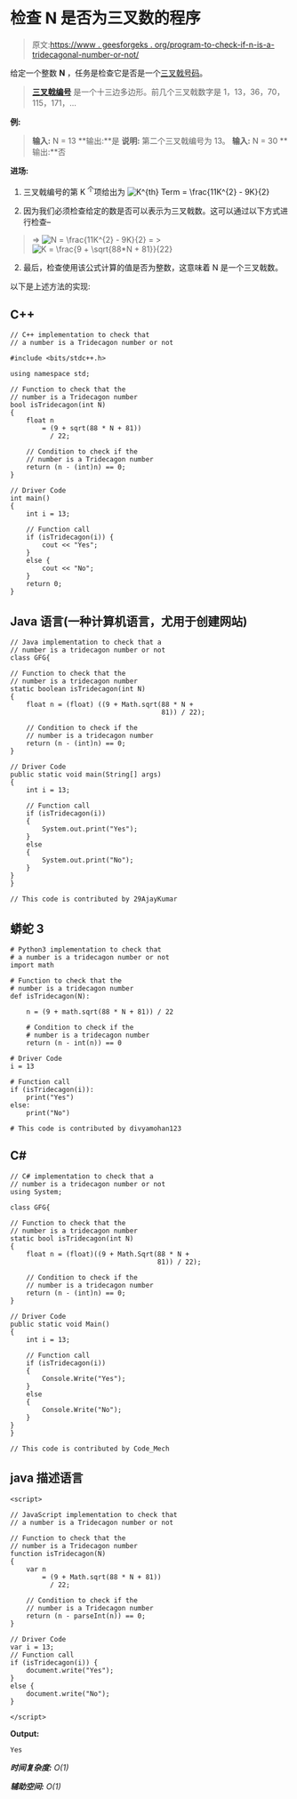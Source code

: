 # 检查 N 是否为三叉数的程序

> 原文:[https://www . geesforgeks . org/program-to-check-if-n-is-a-tridecagonal-number-or-not/](https://www.geeksforgeeks.org/program-to-check-if-n-is-a-tridecagonal-number-or-not/)

给定一个整数 **N** ，任务是检查它是否是一个[三叉戟号码](https://www.geeksforgeeks.org/tridecagonal-number/)。

> [**三叉戟编号**](https://www.geeksforgeeks.org/tridecagonal-number/) 是一个十三边多边形。前几个三叉戟数字是 1，13，36，70，115，171，…

**例:**

> **输入:** N = 13
> **输出:**是
> **说明:**
> 第二个三叉戟编号为 13。
> **输入:** N = 30
> **输出:**否

**进场:**

1.  三叉戟编号的第 K <sup>个</sup>项给出为
    ![K^{th} Term = \frac{11*K^{2} - 9*K}{2}   ](img/22e4f460e5b0219c9bf2d0f384db983d.png "Rendered by QuickLaTeX.com")

2.  因为我们必须检查给定的数是否可以表示为三叉戟数。这可以通过以下方式进行检查–

> => ![N = \frac{11*K^{2} - 9*K}{2}   ](img/9f78f4a2dda9c8e3c6e7185b4f83d37a.png "Rendered by QuickLaTeX.com")
> = > ![K = \frac{9 + \sqrt{88*N + 81}}{22}   ](img/958f3e67e5d66bedf0ad2ab6fb868480.png "Rendered by QuickLaTeX.com")

2.  最后，检查使用该公式计算的值是否为整数，这意味着 N 是一个三叉戟数。

以下是上述方法的实现:

## C++

```
// C++ implementation to check that
// a number is a Tridecagon number or not

#include <bits/stdc++.h>

using namespace std;

// Function to check that the
// number is a Tridecagon number
bool isTridecagon(int N)
{
    float n
        = (9 + sqrt(88 * N + 81))
          / 22;

    // Condition to check if the
    // number is a Tridecagon number
    return (n - (int)n) == 0;
}

// Driver Code
int main()
{
    int i = 13;

    // Function call
    if (isTridecagon(i)) {
        cout << "Yes";
    }
    else {
        cout << "No";
    }
    return 0;
}
```

## Java 语言(一种计算机语言，尤用于创建网站)

```
// Java implementation to check that a
// number is a tridecagon number or not
class GFG{

// Function to check that the
// number is a tridecagon number
static boolean isTridecagon(int N)
{
    float n = (float) ((9 + Math.sqrt(88 * N +
                                      81)) / 22);

    // Condition to check if the
    // number is a tridecagon number
    return (n - (int)n) == 0;
}

// Driver Code
public static void main(String[] args)
{
    int i = 13;

    // Function call
    if (isTridecagon(i))
    {
        System.out.print("Yes");
    }
    else
    {
        System.out.print("No");
    }
}
}

// This code is contributed by 29AjayKumar
```

## 蟒蛇 3

```
# Python3 implementation to check that
# a number is a tridecagon number or not
import math

# Function to check that the
# number is a tridecagon number
def isTridecagon(N):

    n = (9 + math.sqrt(88 * N + 81)) / 22

    # Condition to check if the
    # number is a tridecagon number
    return (n - int(n)) == 0

# Driver Code
i = 13

# Function call
if (isTridecagon(i)):
    print("Yes")
else:
    print("No")

# This code is contributed by divyamohan123
```

## C#

```
// C# implementation to check that a
// number is a tridecagon number or not
using System;

class GFG{

// Function to check that the
// number is a tridecagon number
static bool isTridecagon(int N)
{
    float n = (float)((9 + Math.Sqrt(88 * N +
                                     81)) / 22);

    // Condition to check if the
    // number is a tridecagon number
    return (n - (int)n) == 0;
}

// Driver Code
public static void Main()
{
    int i = 13;

    // Function call
    if (isTridecagon(i))
    {
        Console.Write("Yes");
    }
    else
    {
        Console.Write("No");
    }
}
}

// This code is contributed by Code_Mech
```

## java 描述语言

```
<script>

// JavaScript implementation to check that
// a number is a Tridecagon number or not

// Function to check that the
// number is a Tridecagon number
function isTridecagon(N)
{
    var n
        = (9 + Math.sqrt(88 * N + 81))
          / 22;

    // Condition to check if the
    // number is a Tridecagon number
    return (n - parseInt(n)) == 0;
}

// Driver Code
var i = 13;
// Function call
if (isTridecagon(i)) {
    document.write("Yes");
}
else {
    document.write("No");
}

</script>
```

**Output:** 

```
Yes
```

***时间复杂度:** O(1)*

***辅助空间:** O(1)*